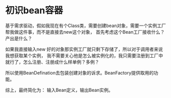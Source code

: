 # 初识bean容器

基于需求驱动，假如我现在有个Class类，需要创建bean对象，需要一个实例工厂帮我做这件事，而不是直接去new这个对象，
首先考虑这个Bean工厂接收什么？产出是什么？

如果我直接输入new 好的对象那实例工厂就只剩下存储了，所以对于调用者来说我想获取某个实例，
我不需要关心他是怎么被实例化的，我只需要注册到工厂中就行了，怎么注册、注册成什么样单例？多例？

所以使用BeanDefination去包装创建对象的诉求。BeanFactory提供取用的功能。

综上，最终简化为：
输入Bean定义，输出Bean实例。

